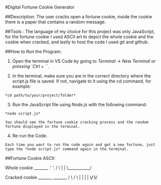 #Digital Fortune Cookie Generator

##Description:
  The user cracks open a fortune cookie, inside the cookie there is a paper that contains a random message.

##Tools :
  The language of my choice for this project was only JavaScript, for the fortune cookie I used ASCII art to depict the whole cookie and the cookie when cracked, and lastly to host the code I used git and github.

##How to Run the Program:

  1. Open the terminal in VS Code by going to *Terminal -> New Terminal or pressing `Ctrl + ``*.
   
  2. In the terminal, make sure you are in the correct directory where the script.js file is saved. If not, navigate to it using the cd command, for example:

    *cd path/to/your/project/folder*

  3. Run the JavaScript file using *Node.js* with the following command:

    *node script.js*

    You should see the fortune cookie cracking process and the random fortune displayed in the terminal.
    
  4. Re-run the Code.

    Each time you want to run the code again and get a new fortune, just type the *node script.js* command again in the terminal.

##Fortune Cookie ASCII:

  Whole cookie
        _______
      .'       '.
     /           \\
    |             |
     \\___________/
     

  Cracked cookie
       _______     _______
     /       \\   /       \\
    |         | |         |
     \\_______/   \\_______/
